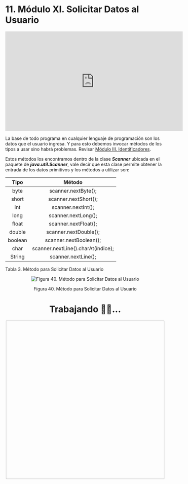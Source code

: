 # 11. Módulo XI. Solicitar Datos al Usuario

<div style="text-align:center;">
<iframe width="560" height="315" src="https://www.youtube.com/embed/xWp55tLwoo0" frameborder="0" allow="autoplay; encrypted-media" allowfullscreen></iframe>
</div>

La base de todo programa en cualquier lenguaje de programación son los datos que el usuario ingresa. Y para esto debemos invocar métodos de los tipos a usar sino habrá problemas. Revisar [Módulo III. Identificadores](/java-principiantes/modulo-03).

Estos métodos los encontramos dentro de la clase ***Scanner*** ubicada en el paquete de ***java.util.Scanner***, vale decir que esta clase permite obtener la entrada de los datos primitivos y los métodos a utilizar son:


| Tipo          | Método           
| :-----------: |:-------------:
| byte          | scanner.nextByte();
| short         | scanner.nextShort();
| int           | scanner.nextInt();
| long          | scanner.nextLong();
| float         | scanner.nextFloat();
| double        | scanner.nextDouble();
| boolean       | scanner.nextBoolean();
| char          | scanner.nextLine().charAt(índice);
| String        | scanner.nextLine();

 Tabla 3. Método para Solicitar Datos al Usuario

<div  style="text-align:center;">
<img :src="$withBase('/img/ejemplo-24.png')" alt="Figura 40. Método para Solicitar Datos al Usuario"/>
<p>Figura 40. Método para Solicitar Datos al Usuario</p>
</div>












<div  style="text-align:center;">
<h1>Trabajando 👷‍♂️...</h1>
<img :src="$withBase('/img/working.gif')" width="500" height="500"/>
</div>